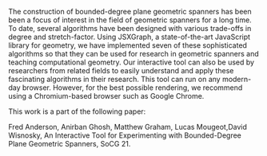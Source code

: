 The construction of bounded-degree plane geometric spanners has been been a focus of interest in the field of geometric spanners for a long time. To date, several algorithms have been designed with various trade-offs in degree and stretch-factor. Using JSXGraph, a state-of-the-art JavaScript library for geometry, we have implemented seven of these sophisticated algorithms so that they can be used for research in geometric spanners and teaching computational geometry. Our interactive tool can also be used by researchers from related fields to easily understand and apply these fascinating algorithms in their research. This tool can run on any modern-day browser. However, for the best possible rendering, we recommend using a Chromium-based browser such as Google Chrome.

This work is a part of the following paper:

Fred Anderson, Anirban Ghosh, Matthew Graham, Lucas Mougeot,David Wisnosky, An Interactive Tool for Experimenting with Bounded-Degree Plane Geometric Spanners, SoCG 21.
